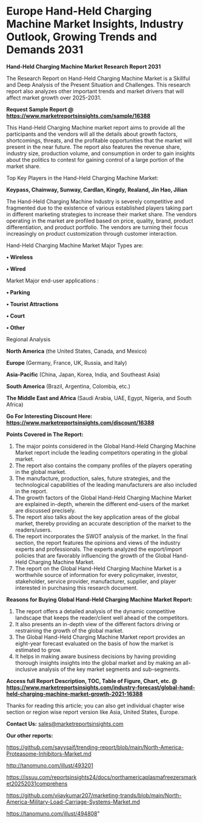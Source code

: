 # Europe Hand-Held Charging Machine Market Insights, Industry Outlook, Growing Trends and Demands 2031

<strong>Hand-Held Charging Machine Market Research Report 2031</strong>

The Research Report on Hand-Held Charging Machine Market is a Skillful and Deep Analysis of the Present Situation and Challenges. This research report also analyzes other important trends and market drivers that will affect market growth over 2025-2031.

<strong>Request Sample Report @ <a href=https://www.marketreportsinsights.com/sample/16388>https://www.marketreportsinsights.com/sample/16388</a></strong>

This Hand-Held Charging Machine market report aims to provide all the participants and the vendors will all the details about growth factors, shortcomings, threats, and the profitable opportunities that the market will present in the near future. The report also features the revenue share, industry size, production volume, and consumption in order to gain insights about the politics to contest for gaining control of a large portion of the market share.

Top Key Players in the Hand-Held Charging Machine Market:

<strong>Keypass, Chainway, Sunway, Cardlan, Kingdy, Realand, Jin Hao, Jilian</strong>

The Hand-Held Charging Machine Industry is severely competitive and fragmented due to the existence of various established players taking part in different marketing strategies to increase their market share. The vendors operating in the market are profiled based on price, quality, brand, product differentiation, and product portfolio. The vendors are turning their focus increasingly on product customization through customer interaction.

Hand-Held Charging Machine Market Major Types are:

<strong>• Wireless

• Wired</strong>

Market Major end-user applications :

<strong>• Parking

• Tourist Attractions

• Court

• Other</strong>

Regional Analysis

</u><strong><b>North America</b></strong> (the United States, Canada, and Mexico)

<strong><b>Europe </b></strong>(Germany, France, UK, Russia, and Italy)

<strong><b>Asia-Pacific</b></strong> (China, Japan, Korea, India, and Southeast Asia)

<strong><b>South America</b></strong> (Brazil, Argentina, Colombia, etc.)

<strong><b>The Middle East and Africa</b></strong> (Saudi Arabia, UAE, Egypt, Nigeria, and South Africa)

<strong>Go For Interesting Discount Here: <a href=https://www.marketreportsinsights.com/discount/16388>https://www.marketreportsinsights.com/discount/16388</a></strong>

<strong>Points Covered in The Report:</strong>
<ol>
  <li>The major points considered in the Global Hand-Held Charging Machine Market report include the leading competitors operating in the global market.</li>
  <li>The report also contains the company profiles of the players operating in the global market.</li>
  <li>The manufacture, production, sales, future strategies, and the technological capabilities of the leading manufacturers are also included in the report.</li>
  <li>The growth factors of the Global Hand-Held Charging Machine Market are explained in-depth, wherein the different end-users of the market are discussed precisely.</li>
  <li>The report also talks about the key application areas of the global market, thereby providing an accurate description of the market to the readers/users.</li>
  <li>The report incorporates the SWOT analysis of the market. In the final section, the report features the opinions and views of the industry experts and professionals. The experts analyzed the export/import policies that are favorably influencing the growth of the Global Hand-Held Charging Machine Market.</li>
  <li>The report on the Global Hand-Held Charging Machine Market is a worthwhile source of information for every policymaker, investor, stakeholder, service provider, manufacturer, supplier, and player interested in purchasing this research document.</li>
</ol>
<strong>Reasons for Buying Global Hand-Held Charging Machine Market Report:</strong>

<ol>
  <li>The report offers a detailed analysis of the dynamic competitive landscape that keeps the reader/client well ahead of the competitors.</li>
  <li>It also presents an in-depth view of the different factors driving or restraining the growth of the global market.</li>
  <li>The Global Hand-Held Charging Machine Market report provides an eight-year forecast evaluated on the basis of how the market is estimated to grow.</li>
  <li>It helps in making aware business decisions by having providing thorough insights insights into the global market and by making an all-inclusive analysis of the key market segments and sub-segments.</li>
</ol>
<strong>Access full Report Description, TOC, Table of Figure, Chart, etc. @ <a href=https://www.marketreportsinsights.com/industry-forecast/global-hand-held-charging-machine-market-growth-2021-16388>https://www.marketreportsinsights.com/industry-forecast/global-hand-held-charging-machine-market-growth-2021-16388</a></strong>


Thanks for reading this article; you can also get individual chapter wise section or region wise report version like Asia, United States, Europe.

<strong>Contact Us:</strong>
sales@marketreportsinsights.com

<strong>Our other reports:</strong>

<a href=https://github.com/sayysaif/trending-report/blob/main/North-America-Proteasome-Inhibitors-Market.md>https://github.com/sayysaif/trending-report/blob/main/North-America-Proteasome-Inhibitors-Market.md</a>

<a href=http://tanomuno.com/illust/493201>http://tanomuno.com/illust/493201</a>

<a href=https://issuu.com/reportsinsights24/docs/northamericaplasmafreezersmarket20252031comprehens>https://issuu.com/reportsinsights24/docs/northamericaplasmafreezersmarket20252031comprehens</a>

<a href=https://github.com/vijaykumar207/marketing-trands/blob/main/North-America-Military-Load-Carriage-Systems-Market.md>https://github.com/vijaykumar207/marketing-trands/blob/main/North-America-Military-Load-Carriage-Systems-Market.md</a>

<a href=https://tanomuno.com/illust/494808>https://tanomuno.com/illust/494808</a>"

